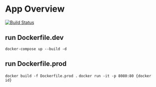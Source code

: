# App Overview

[![Build Status](https://travis-ci.org/NurOrNuLL/docker-react.svg?branch=main)](https://travis-ci.org/NurOrNuLL/docker-react)

## run Dockerfile.dev

`docker-compose up --build -d`

## run Dockerfile.prod

`docker build -f Dockerfile.prod .`
`docker run -it -p 8080:80 {docker id}`
